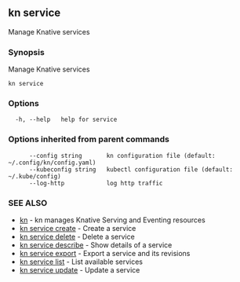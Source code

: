 ## kn service

Manage Knative services

### Synopsis

Manage Knative services

```
kn service
```

### Options

```
  -h, --help   help for service
```

### Options inherited from parent commands

```
      --config string       kn configuration file (default: ~/.config/kn/config.yaml)
      --kubeconfig string   kubectl configuration file (default: ~/.kube/config)
      --log-http            log http traffic
```

### SEE ALSO

* [kn](kn.md)	 - kn manages Knative Serving and Eventing resources
* [kn service create](kn_service_create.md)	 - Create a service
* [kn service delete](kn_service_delete.md)	 - Delete a service
* [kn service describe](kn_service_describe.md)	 - Show details of a service
* [kn service export](kn_service_export.md)	 - Export a service and its revisions
* [kn service list](kn_service_list.md)	 - List available services
* [kn service update](kn_service_update.md)	 - Update a service

